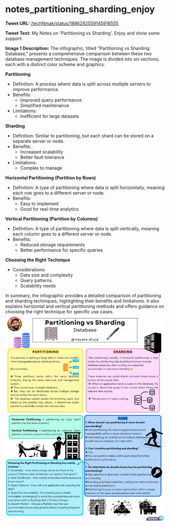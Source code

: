 # notes_partitioning_sharding_enjoy

**Tweet URL:** [/techNmak/status/1886292559145918555](/techNmak/status/1886292559145918555)

**Tweet Text:** My Notes on 'Partitioning vs Sharding'. Enjoy and show some support.

**Image 1 Description:** The infographic, titled "Partitioning vs Sharding: Database," presents a comprehensive comparison between these two database management techniques. The image is divided into six sections, each with a distinct color scheme and graphics.

**Partitioning**

*   Definition: A process where data is split across multiple servers to improve performance.
*   Benefits:
    *   Improved query performance
    *   Simplified maintenance
*   Limitations:
    *   Inefficient for large datasets

**Sharding**

*   Definition: Similar to partitioning, but each shard can be stored on a separate server or node.
*   Benefits:
    *   Increased scalability
    *   Better fault tolerance
*   Limitations:
    *   Complex to manage

**Horizontal Partitioning (Partition by Rows)**

*   Definition: A type of partitioning where data is split horizontally, meaning each row goes to a different server or node.
*   Benefits:
    *   Easy to implement
    *   Good for real-time analytics

**Vertical Partitioning (Partition by Columns)**

*   Definition: A type of partitioning where data is split vertically, meaning each column goes to a different server or node.
*   Benefits:
    *   Reduced storage requirements
    *   Better performance for specific queries

**Choosing the Right Technique**

*   Considerations:
    *   Data size and complexity
    *   Query patterns
    *   Scalability needs

In summary, the infographic provides a detailed comparison of partitioning and sharding techniques, highlighting their benefits and limitations. It also explains horizontal and vertical partitioning methods and offers guidance on choosing the right technique for specific use cases.
![Image 1](./image_1.jpg)
